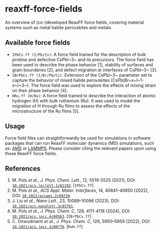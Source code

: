 # reaxff-force-fields

An overview of (co-)developed ReaxFF force fields, covering material systems such as metal halide perovskites and metals.

## Available force fields

 - `IPbCs.ff (I/Pb/Cs)`: A force field trained for the description of bulk pristine and defective CsPbI~3~ and its precursors. The force field has been used to describe the phase behavior [1], stability of surfaces and grain boundaries [2], and defect migration at interfaces of CsPbI~3~ [3].
 - `IBrPbCs.ff (I/Br/Pb/Cs)`: Extension of the CsPbI~3~ parameter set to capture the behavior of mixed halide perovskites (CsPb(Br~x~I~1-x~)~3~). The force field was used to explore the effects of mixing strain on their phase behavior [4].
 - `HRu.ff (H/Ru)`: A force field trained to describe the interaction of atomic hydrogen (H) with bulk ruthenium (Ru). It was used to model the migration of H through Ru films to assess the effects of the microstructure of the Ru films [5].

## Usage

Force field files can straightforwardly be used for simulations in software packages that can run ReaxFF molecular dynamics (MD) simulations, such as: [AMS](https://www.scm.com/amsterdam-modeling-suite/reaxff/) or [LAMMPS](https://www.lammps.org/#gsc.tab=0). Please consider citing the relevant papers upon using these ReaxFF force fields.

## References

1. M. Pols *et al.*, *J. Phys. Chem. Lett.*, 12, 5519-5525 (2021), DOI:  [`10.1021/acs.jpclett.1c01192`](https://doi.org/10.1021/acs.jpclett.1c01192). [`IPbCs.ff`]  
2. M. Pols *et al.*, *ACS Appl. Mater. Interfaces*, 14, 40841–40850 (2022), DOI:  [`10.1021/acsami.2c09239`](https://doi.org/10.1021/acsami.2c09239).  
3. J. Liu *et al.*, *Nano Lett.*, 23, 10089–10096 (2023), DOI:  [`10.1021/acs.nanolett.3c03761`](https://doi.org/10.1021/acs.nanolett.3c03761).  
4. M. Pols *et al.*, *J. Phys. Chem. C*, 128, 4111-4118 (2024), DOI:  [`10.1021/acs.jpcc.4c00563`](https://doi.org/10.1021/acs.jpcc.4c00563). [`IBrPbCs.ff`]  
5. C. Onwudinanti *et al.*, *J. Phys. Chem. C*, 126, 5950–5959 (2022), DOI:  [`10.1021/acs.jpcc.1c08776`](https://doi.org/10.1021/acs.jpcc.1c08776). [`RuH.ff`]  
